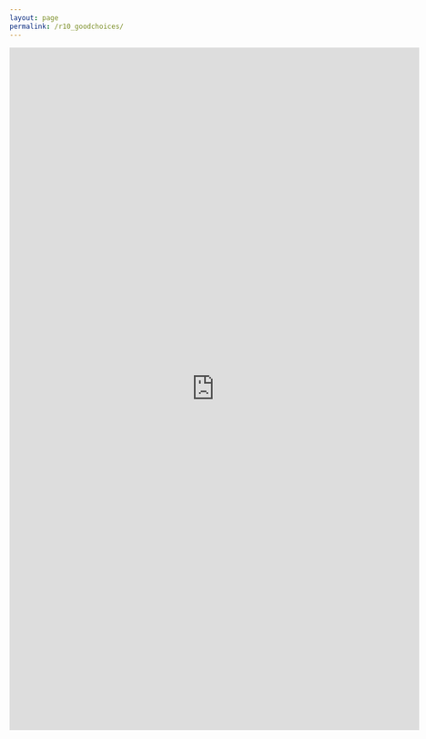 ```yaml
---
layout: page
permalink: /r10_goodchoices/
---
```

<iframe src="https://docs.google.com/document/d/1KNC8HNAE0pOVLUwXj3QOAe2f-FcFRHyV0qEzLYjAe0s/pub?embedded=true" width="720" height="1200" frameborder="0" marginheight="0" marginwidth="0">Wird geladen...</iframe>
